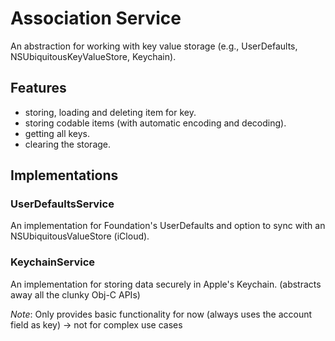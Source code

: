 # Association Service

An abstraction for working with key value storage (e.g., UserDefaults, NSUbiquitousKeyValueStore, Keychain).

## Features

- storing, loading and deleting item for key.
- storing codable items (with automatic encoding and decoding).
- getting all keys.
- clearing the storage.

## Implementations

### UserDefaultsService

An implementation for Foundation's UserDefaults and option to sync with an NSUbiquitousValueStore (iCloud).

### KeychainService

An implementation for storing data securely in Apple's Keychain. (abstracts away all the clunky Obj-C APIs)

_Note_: Only provides basic functionality for now (always uses the account field as key) -> not for complex use cases
